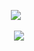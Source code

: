 <p align="center">
</a>
<img src="https://komarev.com/ghpvc/?username=mewkiaa&color=000000&base=1000&style=flat&label=watchers" />⠀
<p align="center">

<p align="center">
  <img src="https://i.pinimg.com/736x/59/a9/03/59a90388460a3c70d0d4a3654afa05f3.jpg"/>
</p>
